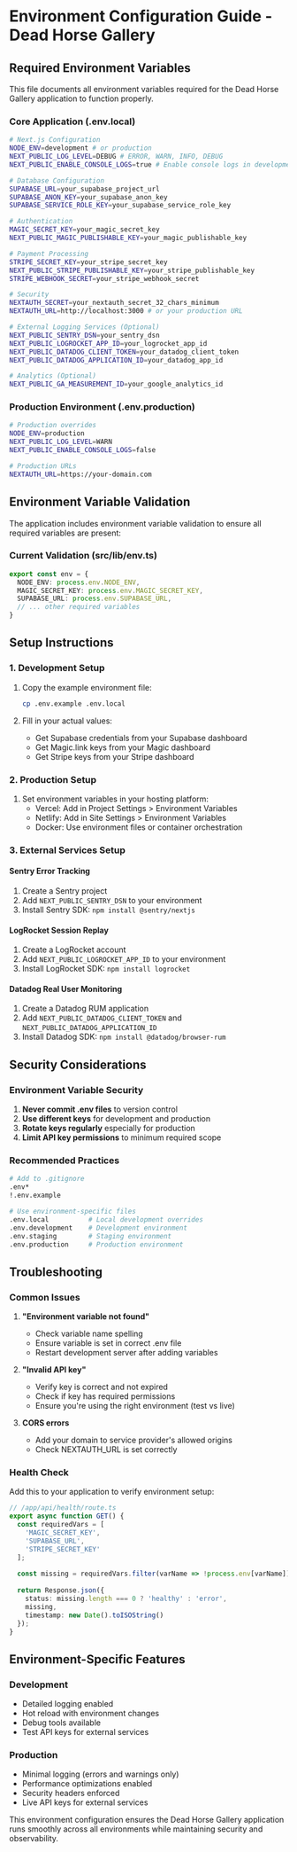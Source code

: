 # Environment Configuration Guide - Dead Horse Gallery

## Required Environment Variables

This file documents all environment variables required for the Dead Horse Gallery application to function properly.

### Core Application (.env.local)

```bash
# Next.js Configuration
NODE_ENV=development # or production
NEXT_PUBLIC_LOG_LEVEL=DEBUG # ERROR, WARN, INFO, DEBUG
NEXT_PUBLIC_ENABLE_CONSOLE_LOGS=true # Enable console logs in development

# Database Configuration
SUPABASE_URL=your_supabase_project_url
SUPABASE_ANON_KEY=your_supabase_anon_key
SUPABASE_SERVICE_ROLE_KEY=your_supabase_service_role_key

# Authentication
MAGIC_SECRET_KEY=your_magic_secret_key
NEXT_PUBLIC_MAGIC_PUBLISHABLE_KEY=your_magic_publishable_key

# Payment Processing
STRIPE_SECRET_KEY=your_stripe_secret_key
NEXT_PUBLIC_STRIPE_PUBLISHABLE_KEY=your_stripe_publishable_key
STRIPE_WEBHOOK_SECRET=your_stripe_webhook_secret

# Security
NEXTAUTH_SECRET=your_nextauth_secret_32_chars_minimum
NEXTAUTH_URL=http://localhost:3000 # or your production URL

# External Logging Services (Optional)
NEXT_PUBLIC_SENTRY_DSN=your_sentry_dsn
NEXT_PUBLIC_LOGROCKET_APP_ID=your_logrocket_app_id
NEXT_PUBLIC_DATADOG_CLIENT_TOKEN=your_datadog_client_token
NEXT_PUBLIC_DATADOG_APPLICATION_ID=your_datadog_app_id

# Analytics (Optional)
NEXT_PUBLIC_GA_MEASUREMENT_ID=your_google_analytics_id
```

### Production Environment (.env.production)

```bash
# Production overrides
NODE_ENV=production
NEXT_PUBLIC_LOG_LEVEL=WARN
NEXT_PUBLIC_ENABLE_CONSOLE_LOGS=false

# Production URLs
NEXTAUTH_URL=https://your-domain.com
```

## Environment Variable Validation

The application includes environment variable validation to ensure all required variables are present:

### Current Validation (src/lib/env.ts)

```typescript
export const env = {
  NODE_ENV: process.env.NODE_ENV,
  MAGIC_SECRET_KEY: process.env.MAGIC_SECRET_KEY,
  SUPABASE_URL: process.env.SUPABASE_URL,
  // ... other required variables
}
```

## Setup Instructions

### 1. Development Setup

1. Copy the example environment file:
   ```bash
   cp .env.example .env.local
   ```

2. Fill in your actual values:
   - Get Supabase credentials from your Supabase dashboard
   - Get Magic.link keys from your Magic dashboard
   - Get Stripe keys from your Stripe dashboard

### 2. Production Setup

1. Set environment variables in your hosting platform:
   - Vercel: Add in Project Settings > Environment Variables
   - Netlify: Add in Site Settings > Environment Variables
   - Docker: Use environment files or container orchestration

### 3. External Services Setup

#### Sentry Error Tracking
1. Create a Sentry project
2. Add `NEXT_PUBLIC_SENTRY_DSN` to your environment
3. Install Sentry SDK: `npm install @sentry/nextjs`

#### LogRocket Session Replay
1. Create a LogRocket account
2. Add `NEXT_PUBLIC_LOGROCKET_APP_ID` to your environment
3. Install LogRocket SDK: `npm install logrocket`

#### Datadog Real User Monitoring
1. Create a Datadog RUM application
2. Add `NEXT_PUBLIC_DATADOG_CLIENT_TOKEN` and `NEXT_PUBLIC_DATADOG_APPLICATION_ID`
3. Install Datadog SDK: `npm install @datadog/browser-rum`

## Security Considerations

### Environment Variable Security

1. **Never commit .env files** to version control
2. **Use different keys** for development and production
3. **Rotate keys regularly** especially for production
4. **Limit API key permissions** to minimum required scope

### Recommended Practices

```bash
# Add to .gitignore
.env*
!.env.example

# Use environment-specific files
.env.local          # Local development overrides
.env.development    # Development environment
.env.staging        # Staging environment  
.env.production     # Production environment
```

## Troubleshooting

### Common Issues

1. **"Environment variable not found"**
   - Check variable name spelling
   - Ensure variable is set in correct .env file
   - Restart development server after adding variables

2. **"Invalid API key"**
   - Verify key is correct and not expired
   - Check if key has required permissions
   - Ensure you're using the right environment (test vs live)

3. **CORS errors**
   - Add your domain to service provider's allowed origins
   - Check NEXTAUTH_URL is set correctly

### Health Check

Add this to your application to verify environment setup:

```typescript
// /app/api/health/route.ts
export async function GET() {
  const requiredVars = [
    'MAGIC_SECRET_KEY',
    'SUPABASE_URL', 
    'STRIPE_SECRET_KEY'
  ];
  
  const missing = requiredVars.filter(varName => !process.env[varName]);
  
  return Response.json({
    status: missing.length === 0 ? 'healthy' : 'error',
    missing,
    timestamp: new Date().toISOString()
  });
}
```

## Environment-Specific Features

### Development
- Detailed logging enabled
- Hot reload with environment changes
- Debug tools available
- Test API keys for external services

### Production
- Minimal logging (errors and warnings only)
- Performance optimizations enabled
- Security headers enforced
- Live API keys for external services

This environment configuration ensures the Dead Horse Gallery application runs smoothly across all environments while maintaining security and observability.
